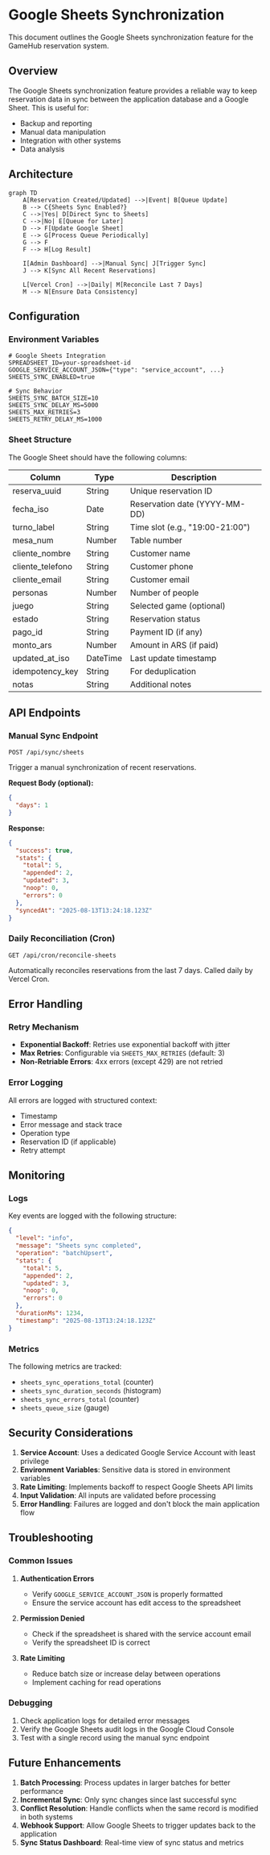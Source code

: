 # Google Sheets Synchronization

This document outlines the Google Sheets synchronization feature for the GameHub reservation system.

## Overview

The Google Sheets synchronization feature provides a reliable way to keep reservation data in sync between the application database and a Google Sheet. This is useful for:

- Backup and reporting
- Manual data manipulation
- Integration with other systems
- Data analysis

## Architecture

```mermaid
graph TD
    A[Reservation Created/Updated] -->|Event| B[Queue Update]
    B --> C{Sheets Sync Enabled?}
    C -->|Yes| D[Direct Sync to Sheets]
    C -->|No| E[Queue for Later]
    D --> F[Update Google Sheet]
    E --> G[Process Queue Periodically]
    G --> F
    F --> H[Log Result]
    
    I[Admin Dashboard] -->|Manual Sync| J[Trigger Sync]
    J --> K[Sync All Recent Reservations]
    
    L[Vercel Cron] -->|Daily| M[Reconcile Last 7 Days]
    M --> N[Ensure Data Consistency]
```

## Configuration

### Environment Variables

```env
# Google Sheets Integration
SPREADSHEET_ID=your-spreadsheet-id
GOOGLE_SERVICE_ACCOUNT_JSON={"type": "service_account", ...}
SHEETS_SYNC_ENABLED=true

# Sync Behavior
SHEETS_SYNC_BATCH_SIZE=10
SHEETS_SYNC_DELAY_MS=5000
SHEETS_MAX_RETRIES=3
SHEETS_RETRY_DELAY_MS=1000
```

### Sheet Structure

The Google Sheet should have the following columns:

| Column | Type | Description |
|--------|------|-------------|
| reserva_uuid | String | Unique reservation ID |
| fecha_iso | Date | Reservation date (YYYY-MM-DD) |
| turno_label | String | Time slot (e.g., "19:00-21:00") |
| mesa_num | Number | Table number |
| cliente_nombre | String | Customer name |
| cliente_telefono | String | Customer phone |
| cliente_email | String | Customer email |
| personas | Number | Number of people |
| juego | String | Selected game (optional) |
| estado | String | Reservation status |
| pago_id | String | Payment ID (if any) |
| monto_ars | Number | Amount in ARS (if paid) |
| updated_at_iso | DateTime | Last update timestamp |
| idempotency_key | String | For deduplication |
| notas | String | Additional notes |

## API Endpoints

### Manual Sync Endpoint

`POST /api/sync/sheets`

Trigger a manual synchronization of recent reservations.

**Request Body (optional):**
```json
{
  "days": 1
}
```

**Response:**
```json
{
  "success": true,
  "stats": {
    "total": 5,
    "appended": 2,
    "updated": 3,
    "noop": 0,
    "errors": 0
  },
  "syncedAt": "2025-08-13T13:24:18.123Z"
}
```

### Daily Reconciliation (Cron)

`GET /api/cron/reconcile-sheets`

Automatically reconciles reservations from the last 7 days. Called daily by Vercel Cron.

## Error Handling

### Retry Mechanism

- **Exponential Backoff**: Retries use exponential backoff with jitter
- **Max Retries**: Configurable via `SHEETS_MAX_RETRIES` (default: 3)
- **Non-Retriable Errors**: 4xx errors (except 429) are not retried

### Error Logging

All errors are logged with structured context:
- Timestamp
- Error message and stack trace
- Operation type
- Reservation ID (if applicable)
- Retry attempt

## Monitoring

### Logs

Key events are logged with the following structure:

```json
{
  "level": "info",
  "message": "Sheets sync completed",
  "operation": "batchUpsert",
  "stats": {
    "total": 5,
    "appended": 2,
    "updated": 3,
    "noop": 0,
    "errors": 0
  },
  "durationMs": 1234,
  "timestamp": "2025-08-13T13:24:18.123Z"
}
```

### Metrics

The following metrics are tracked:
- `sheets_sync_operations_total` (counter)
- `sheets_sync_duration_seconds` (histogram)
- `sheets_sync_errors_total` (counter)
- `sheets_queue_size` (gauge)

## Security Considerations

1. **Service Account**: Uses a dedicated Google Service Account with least privilege
2. **Environment Variables**: Sensitive data is stored in environment variables
3. **Rate Limiting**: Implements backoff to respect Google Sheets API limits
4. **Input Validation**: All inputs are validated before processing
5. **Error Handling**: Failures are logged and don't block the main application flow

## Troubleshooting

### Common Issues

1. **Authentication Errors**
   - Verify `GOOGLE_SERVICE_ACCOUNT_JSON` is properly formatted
   - Ensure the service account has edit access to the spreadsheet

2. **Permission Denied**
   - Check if the spreadsheet is shared with the service account email
   - Verify the spreadsheet ID is correct

3. **Rate Limiting**
   - Reduce batch size or increase delay between operations
   - Implement caching for read operations

### Debugging

1. Check application logs for detailed error messages
2. Verify the Google Sheets audit logs in the Google Cloud Console
3. Test with a single record using the manual sync endpoint

## Future Enhancements

1. **Batch Processing**: Process updates in larger batches for better performance
2. **Incremental Sync**: Only sync changes since last successful sync
3. **Conflict Resolution**: Handle conflicts when the same record is modified in both systems
4. **Webhook Support**: Allow Google Sheets to trigger updates back to the application
5. **Sync Status Dashboard**: Real-time view of sync status and metrics
